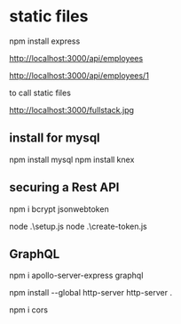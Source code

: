 # static files

npm install express

<http://localhost:3000/api/employees>

<http://localhost:3000/api/employees/1>

to call static files

<http://localhost:3000/fullstack.jpg>

## install for mysql

npm install mysql
npm install knex

## securing a Rest API

npm i bcrypt jsonwebtoken

node .\setup.js
node .\create-token.js

## GraphQL

npm i apollo-server-express graphql

npm install --global http-server
http-server .

npm i cors
